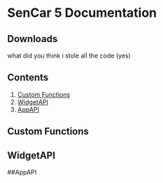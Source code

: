 # SenCar 5 Documentation
## Downloads

what did you think i stole all the code (yes)

## Contents
1. [Custom Functions](#custom-functions)
2. [WidgetAPI](#widgetapi)
3. [AppAPI](#appapi)

## Custom Functions

## WidgetAPI

##AppAPI